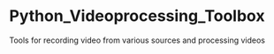 # Python_Videoprocessing_Toolbox
Tools for recording video from various sources and processing videos
